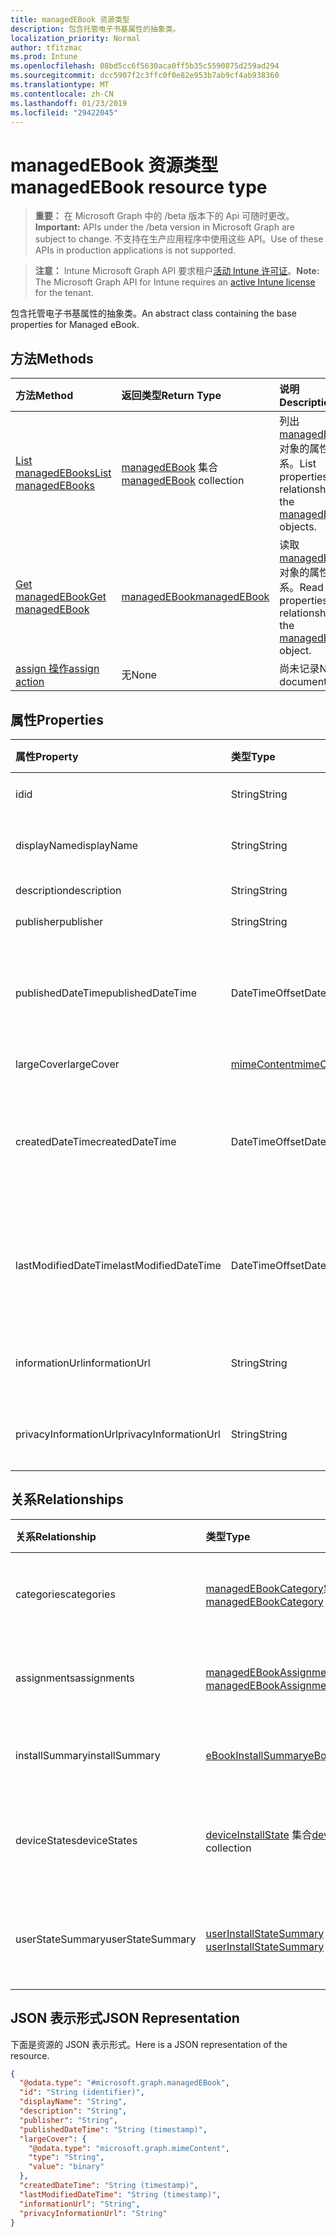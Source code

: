 ```yaml
---
title: managedEBook 资源类型
description: 包含托管电子书基属性的抽象类。
localization_priority: Normal
author: tfitzmac
ms.prod: Intune
ms.openlocfilehash: 08bd5cc6f5630aca0ff5b35c5590875d259ad294
ms.sourcegitcommit: dcc5907f2c3ffc0f0e82e953b7ab9cf4ab938360
ms.translationtype: MT
ms.contentlocale: zh-CN
ms.lasthandoff: 01/23/2019
ms.locfileid: "29422045"
---
```

# <a name="managedebook-resource-type"></a><span data-ttu-id="e2ec1-103">managedEBook 资源类型</span><span class="sxs-lookup"><span data-stu-id="e2ec1-103">managedEBook resource type</span></span>

> <span data-ttu-id="e2ec1-104">**重要：** 在 Microsoft Graph 中的 /beta 版本下的 Api 可随时更改。</span><span class="sxs-lookup"><span data-stu-id="e2ec1-104">**Important:** APIs under the /beta version in Microsoft Graph are subject to change.</span></span> <span data-ttu-id="e2ec1-105">不支持在生产应用程序中使用这些 API。</span><span class="sxs-lookup"><span data-stu-id="e2ec1-105">Use of these APIs in production applications is not supported.</span></span>

> <span data-ttu-id="e2ec1-106">**注意：** Intune Microsoft Graph API 要求租户[活动 Intune 许可证](https://go.microsoft.com/fwlink/?linkid=839381)。</span><span class="sxs-lookup"><span data-stu-id="e2ec1-106">**Note:** The Microsoft Graph API for Intune requires an [active Intune license](https://go.microsoft.com/fwlink/?linkid=839381) for the tenant.</span></span>

<span data-ttu-id="e2ec1-107">包含托管电子书基属性的抽象类。</span><span class="sxs-lookup"><span data-stu-id="e2ec1-107">An abstract class containing the base properties for Managed eBook.</span></span>

## <a name="methods"></a><span data-ttu-id="e2ec1-108">方法</span><span class="sxs-lookup"><span data-stu-id="e2ec1-108">Methods</span></span>
|<span data-ttu-id="e2ec1-109">方法</span><span class="sxs-lookup"><span data-stu-id="e2ec1-109">Method</span></span>|<span data-ttu-id="e2ec1-110">返回类型</span><span class="sxs-lookup"><span data-stu-id="e2ec1-110">Return Type</span></span>|<span data-ttu-id="e2ec1-111">说明</span><span class="sxs-lookup"><span data-stu-id="e2ec1-111">Description</span></span>|
|:---|:---|:---|
|[<span data-ttu-id="e2ec1-112">List managedEBooks</span><span class="sxs-lookup"><span data-stu-id="e2ec1-112">List managedEBooks</span></span>](../api/intune-books-managedebook-list.md)|<span data-ttu-id="e2ec1-113">[managedEBook](../resources/intune-books-managedebook.md) 集合</span><span class="sxs-lookup"><span data-stu-id="e2ec1-113">[managedEBook](../resources/intune-books-managedebook.md) collection</span></span>|<span data-ttu-id="e2ec1-114">列出 [managedEBook](../resources/intune-books-managedebook.md) 对象的属性和关系。</span><span class="sxs-lookup"><span data-stu-id="e2ec1-114">List properties and relationships of the [managedEBook](../resources/intune-books-managedebook.md) objects.</span></span>|
|[<span data-ttu-id="e2ec1-115">Get managedEBook</span><span class="sxs-lookup"><span data-stu-id="e2ec1-115">Get managedEBook</span></span>](../api/intune-books-managedebook-get.md)|[<span data-ttu-id="e2ec1-116">managedEBook</span><span class="sxs-lookup"><span data-stu-id="e2ec1-116">managedEBook</span></span>](../resources/intune-books-managedebook.md)|<span data-ttu-id="e2ec1-117">读取 [managedEBook](../resources/intune-books-managedebook.md) 对象的属性和关系。</span><span class="sxs-lookup"><span data-stu-id="e2ec1-117">Read properties and relationships of the [managedEBook](../resources/intune-books-managedebook.md) object.</span></span>|
|[<span data-ttu-id="e2ec1-118">assign 操作</span><span class="sxs-lookup"><span data-stu-id="e2ec1-118">assign action</span></span>](../api/intune-books-managedebook-assign.md)|<span data-ttu-id="e2ec1-119">无</span><span class="sxs-lookup"><span data-stu-id="e2ec1-119">None</span></span>|<span data-ttu-id="e2ec1-120">尚未记录</span><span class="sxs-lookup"><span data-stu-id="e2ec1-120">Not yet documented</span></span>|

## <a name="properties"></a><span data-ttu-id="e2ec1-121">属性</span><span class="sxs-lookup"><span data-stu-id="e2ec1-121">Properties</span></span>
|<span data-ttu-id="e2ec1-122">属性</span><span class="sxs-lookup"><span data-stu-id="e2ec1-122">Property</span></span>|<span data-ttu-id="e2ec1-123">类型</span><span class="sxs-lookup"><span data-stu-id="e2ec1-123">Type</span></span>|<span data-ttu-id="e2ec1-124">说明</span><span class="sxs-lookup"><span data-stu-id="e2ec1-124">Description</span></span>|
|:---|:---|:---|
|<span data-ttu-id="e2ec1-125">id</span><span class="sxs-lookup"><span data-stu-id="e2ec1-125">id</span></span>|<span data-ttu-id="e2ec1-126">String</span><span class="sxs-lookup"><span data-stu-id="e2ec1-126">String</span></span>|<span data-ttu-id="e2ec1-127">实体的键。</span><span class="sxs-lookup"><span data-stu-id="e2ec1-127">Key of the entity.</span></span>|
|<span data-ttu-id="e2ec1-128">displayName</span><span class="sxs-lookup"><span data-stu-id="e2ec1-128">displayName</span></span>|<span data-ttu-id="e2ec1-129">String</span><span class="sxs-lookup"><span data-stu-id="e2ec1-129">String</span></span>|<span data-ttu-id="e2ec1-130">电子书的名称。</span><span class="sxs-lookup"><span data-stu-id="e2ec1-130">Name of the eBook.</span></span>|
|<span data-ttu-id="e2ec1-131">description</span><span class="sxs-lookup"><span data-stu-id="e2ec1-131">description</span></span>|<span data-ttu-id="e2ec1-132">String</span><span class="sxs-lookup"><span data-stu-id="e2ec1-132">String</span></span>|<span data-ttu-id="e2ec1-133">说明。</span><span class="sxs-lookup"><span data-stu-id="e2ec1-133">Description.</span></span>|
|<span data-ttu-id="e2ec1-134">publisher</span><span class="sxs-lookup"><span data-stu-id="e2ec1-134">publisher</span></span>|<span data-ttu-id="e2ec1-135">String</span><span class="sxs-lookup"><span data-stu-id="e2ec1-135">String</span></span>|<span data-ttu-id="e2ec1-136">发布者。</span><span class="sxs-lookup"><span data-stu-id="e2ec1-136">Publisher.</span></span>|
|<span data-ttu-id="e2ec1-137">publishedDateTime</span><span class="sxs-lookup"><span data-stu-id="e2ec1-137">publishedDateTime</span></span>|<span data-ttu-id="e2ec1-138">DateTimeOffset</span><span class="sxs-lookup"><span data-stu-id="e2ec1-138">DateTimeOffset</span></span>|<span data-ttu-id="e2ec1-139">电子书的发布日期和时间。</span><span class="sxs-lookup"><span data-stu-id="e2ec1-139">The date and time when the eBook was published.</span></span>|
|<span data-ttu-id="e2ec1-140">largeCover</span><span class="sxs-lookup"><span data-stu-id="e2ec1-140">largeCover</span></span>|[<span data-ttu-id="e2ec1-141">mimeContent</span><span class="sxs-lookup"><span data-stu-id="e2ec1-141">mimeContent</span></span>](../resources/intune-shared-mimecontent.md)|<span data-ttu-id="e2ec1-142">书籍封面。</span><span class="sxs-lookup"><span data-stu-id="e2ec1-142">Book cover.</span></span>|
|<span data-ttu-id="e2ec1-143">createdDateTime</span><span class="sxs-lookup"><span data-stu-id="e2ec1-143">createdDateTime</span></span>|<span data-ttu-id="e2ec1-144">DateTimeOffset</span><span class="sxs-lookup"><span data-stu-id="e2ec1-144">DateTimeOffset</span></span>|<span data-ttu-id="e2ec1-145">电子书文件的创建日期和时间。</span><span class="sxs-lookup"><span data-stu-id="e2ec1-145">The date and time when the eBook file was created.</span></span>|
|<span data-ttu-id="e2ec1-146">lastModifiedDateTime</span><span class="sxs-lookup"><span data-stu-id="e2ec1-146">lastModifiedDateTime</span></span>|<span data-ttu-id="e2ec1-147">DateTimeOffset</span><span class="sxs-lookup"><span data-stu-id="e2ec1-147">DateTimeOffset</span></span>|<span data-ttu-id="e2ec1-148">上次修改电子书的日期和时间。</span><span class="sxs-lookup"><span data-stu-id="e2ec1-148">The date and time when the eBook was last modified.</span></span>|
|<span data-ttu-id="e2ec1-149">informationUrl</span><span class="sxs-lookup"><span data-stu-id="e2ec1-149">informationUrl</span></span>|<span data-ttu-id="e2ec1-150">String</span><span class="sxs-lookup"><span data-stu-id="e2ec1-150">String</span></span>|<span data-ttu-id="e2ec1-151">详细信息 Url。</span><span class="sxs-lookup"><span data-stu-id="e2ec1-151">The more information Url.</span></span>|
|<span data-ttu-id="e2ec1-152">privacyInformationUrl</span><span class="sxs-lookup"><span data-stu-id="e2ec1-152">privacyInformationUrl</span></span>|<span data-ttu-id="e2ec1-153">String</span><span class="sxs-lookup"><span data-stu-id="e2ec1-153">String</span></span>|<span data-ttu-id="e2ec1-154">隐私声明 Url。</span><span class="sxs-lookup"><span data-stu-id="e2ec1-154">The privacy statement Url.</span></span>|

## <a name="relationships"></a><span data-ttu-id="e2ec1-155">关系</span><span class="sxs-lookup"><span data-stu-id="e2ec1-155">Relationships</span></span>
|<span data-ttu-id="e2ec1-156">关系</span><span class="sxs-lookup"><span data-stu-id="e2ec1-156">Relationship</span></span>|<span data-ttu-id="e2ec1-157">类型</span><span class="sxs-lookup"><span data-stu-id="e2ec1-157">Type</span></span>|<span data-ttu-id="e2ec1-158">说明</span><span class="sxs-lookup"><span data-stu-id="e2ec1-158">Description</span></span>|
|:---|:---|:---|
|<span data-ttu-id="e2ec1-159">categories</span><span class="sxs-lookup"><span data-stu-id="e2ec1-159">categories</span></span>|<span data-ttu-id="e2ec1-160">[managedEBookCategory](../resources/intune-books-managedebookcategory.md)集合</span><span class="sxs-lookup"><span data-stu-id="e2ec1-160">[managedEBookCategory](../resources/intune-books-managedebookcategory.md) collection</span></span>|<span data-ttu-id="e2ec1-161">此电子图书类别列表。</span><span class="sxs-lookup"><span data-stu-id="e2ec1-161">The list of categories for this eBook.</span></span>|
|<span data-ttu-id="e2ec1-162">assignments</span><span class="sxs-lookup"><span data-stu-id="e2ec1-162">assignments</span></span>|<span data-ttu-id="e2ec1-163">[managedEBookAssignment](../resources/intune-books-managedebookassignment.md) 集合</span><span class="sxs-lookup"><span data-stu-id="e2ec1-163">[managedEBookAssignment](../resources/intune-books-managedebookassignment.md) collection</span></span>|<span data-ttu-id="e2ec1-164">此电子书的分配列表。</span><span class="sxs-lookup"><span data-stu-id="e2ec1-164">The list of assignments for this eBook.</span></span>|
|<span data-ttu-id="e2ec1-165">installSummary</span><span class="sxs-lookup"><span data-stu-id="e2ec1-165">installSummary</span></span>|[<span data-ttu-id="e2ec1-166">eBookInstallSummary</span><span class="sxs-lookup"><span data-stu-id="e2ec1-166">eBookInstallSummary</span></span>](../resources/intune-books-ebookinstallsummary.md)|<span data-ttu-id="e2ec1-167">移动应用安装摘要。</span><span class="sxs-lookup"><span data-stu-id="e2ec1-167">Mobile App Install Summary.</span></span>|
|<span data-ttu-id="e2ec1-168">deviceStates</span><span class="sxs-lookup"><span data-stu-id="e2ec1-168">deviceStates</span></span>|<span data-ttu-id="e2ec1-169">[deviceInstallState](../resources/intune-books-deviceinstallstate.md) 集合</span><span class="sxs-lookup"><span data-stu-id="e2ec1-169">[deviceInstallState](../resources/intune-books-deviceinstallstate.md) collection</span></span>|<span data-ttu-id="e2ec1-170">此电子书的安装状态列表。</span><span class="sxs-lookup"><span data-stu-id="e2ec1-170">The list of installation states for this eBook.</span></span>|
|<span data-ttu-id="e2ec1-171">userStateSummary</span><span class="sxs-lookup"><span data-stu-id="e2ec1-171">userStateSummary</span></span>|<span data-ttu-id="e2ec1-172">[userInstallStateSummary](../resources/intune-books-userinstallstatesummary.md) 集合</span><span class="sxs-lookup"><span data-stu-id="e2ec1-172">[userInstallStateSummary](../resources/intune-books-userinstallstatesummary.md) collection</span></span>|<span data-ttu-id="e2ec1-173">此电子书的安装状态列表。</span><span class="sxs-lookup"><span data-stu-id="e2ec1-173">The list of installation states for this eBook.</span></span>|

## <a name="json-representation"></a><span data-ttu-id="e2ec1-174">JSON 表示形式</span><span class="sxs-lookup"><span data-stu-id="e2ec1-174">JSON Representation</span></span>
<span data-ttu-id="e2ec1-175">下面是资源的 JSON 表示形式。</span><span class="sxs-lookup"><span data-stu-id="e2ec1-175">Here is a JSON representation of the resource.</span></span>
<!-- {
  "blockType": "resource",
  "keyProperty": "id",
  "@odata.type": "microsoft.graph.managedEBook"
}
-->
``` json
{
  "@odata.type": "#microsoft.graph.managedEBook",
  "id": "String (identifier)",
  "displayName": "String",
  "description": "String",
  "publisher": "String",
  "publishedDateTime": "String (timestamp)",
  "largeCover": {
    "@odata.type": "microsoft.graph.mimeContent",
    "type": "String",
    "value": "binary"
  },
  "createdDateTime": "String (timestamp)",
  "lastModifiedDateTime": "String (timestamp)",
  "informationUrl": "String",
  "privacyInformationUrl": "String"
}
```




